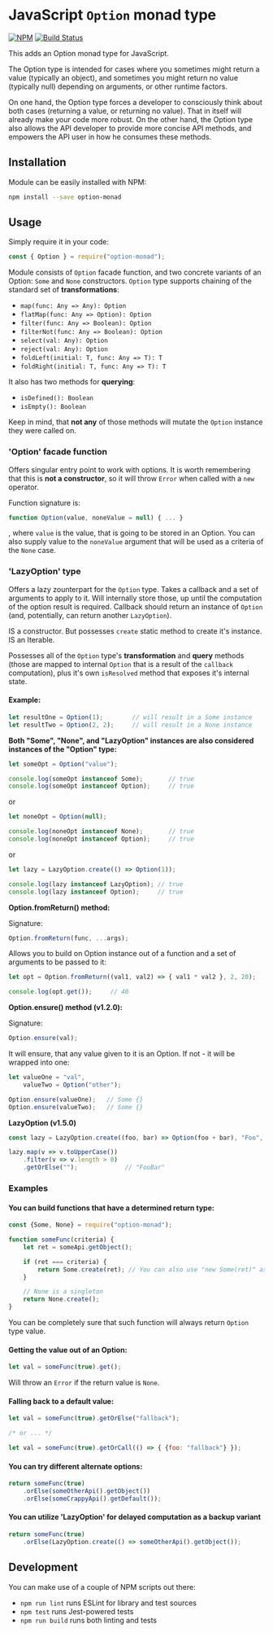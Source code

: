 # JavaScript `Option` monad type

[![NPM](https://img.shields.io/npm/v/option-monad.svg)](https://www.npmjs.com/package/option-monad)
[![Build Status](https://app.travis-ci.com/mister-spock/option-monad.svg?branch=master)](https://app.travis-ci.com/github/mister-spock/option-monad)

This adds an Option monad type for JavaScript.

The Option type is intended for cases where you sometimes might return a value (typically an object), and sometimes you might return no value (typically null) depending on arguments, or other runtime factors.

On one hand, the Option type forces a developer to consciously think about both cases (returning a value, or returning no value). That in itself will already make your code more robust. On the other hand, the Option type also allows the API developer to provide more concise API methods, and empowers the API user in how he consumes these methods.

## Installation

Module can be easily installed with NPM:
```bash
npm install --save option-monad
```

## Usage

Simply require it in your code:
```javascript
const { Option } = require("option-monad");
```

Module consists of `Option` facade function, and two concrete variants of an Option: `Some` and `None` constructors.
`Option` type supports chaining of the standard set of **transformations**:
* `map(func: Any => Any): Option`
* `flatMap(func: Any => Option): Option`
* `filter(func: Any => Boolean): Option`
* `filterNot(func: Any => Boolean): Option`
* `select(val: Any): Option`
* `reject(val: Any): Option`
* `foldLeft(initial: T, func: Any => T): T`
* `foldRight(initial: T, func: Any => T): T`

It also has two methods for **querying**:
* `isDefined(): Boolean`
* `isEmpty(): Boolean`

Keep in mind, that **not any** of those methods will mutate the `Option` instance they were called on.

### 'Option' facade function

Offers singular entry point to work with options. It is worth remembering that this is **not a constructor**, so it will throw `Error` when called with a `new` operator.

Function signature is:
```javascript
function Option(value, noneValue = null) { ... }
```

, where `value` is the value, that is going to be stored in an Option. You can also supply value to the `noneValue` argument that will be used as a criteria of the `None` case.

### 'LazyOption' type

Offers a lazy zounterpart for the `Option` type. Takes a callback and a set of arguments to apply to it. Will internally store those, up until the computation of the option result is required. Callback should return an instance of `Option` (and, potentially, can return another `LazyOption`).

IS a constructor. But possesses `create` static method to create it's instance. IS an Iterable.

Possesses all of the `Option` type's **transformation** and **query** methods (those are mapped to internal `Option` that is a result of the `callback` computation), plus it's own `isResolved` method that exposes it's internal state.

#### Example:
```javascript
let resultOne = Option(1);        // will result in a Some instance
let resultTwo = Option(2, 2);     // will result in a None instance
```

**Both "Some", "None", and "LazyOption" instances are also considered instances of the "Option" type:**
```javascript
let someOpt = Option("value");

console.log(someOpt instanceof Some);       // true
console.log(someOpt instanceof Option);     // true
```

or

```javascript
let noneOpt = Option(null);

console.log(noneOpt instanceof None);       // true
console.log(noneOpt instanceof Option);     // true
```

or

```javascript
let lazy = LazyOption.create(() => Option(1));

console.log(lazy instanceof LazyOption); // true
console.log(lazy instanceof Option);     // true
```

**Option.fromReturn() method:**

Signature:
```javascript
Option.fromReturn(func, ...args);
```

Allows you to build on Option instance out of a function and a set of arguments to be passed to it:
```javascript
let opt = Option.fromReturn((val1, val2) => { val1 * val2 }, 2, 20);

console.log(opt.get());     // 40
```

**Option.ensure() method (v1.2.0):**

Signature:
```javascript
Option.ensure(val);
```

It will ensure, that any value given to it is an Option. If not - it will be wrapped into one:
```javascript
let valueOne = "val",
    valueTwo = Option("other");

Option.ensure(valueOne);   // Some {}
Option.ensure(valueTwo);   // Some {}
```

**LazyOption (v1.5.0)**

```javascript
const lazy = LazyOption.create((foo, bar) => Option(foo + bar), "Foo", "Bar");

lazy.map(v => v.toUpperCase())
    .filter(v => v.length > 0)
    .getOrElse("");             // "FooBar"
```

### Examples

#### You can build functions that have a determined return type:

```javascript
const {Some, None} = require("option-monad");

function someFunc(criteria) {
    let ret = someApi.getObject();

    if (ret === criteria) {
        return Some.create(ret); // You can also use "new Some(ret)" as well
    }

    // None is a singleton
    return None.create();
}
```
You can be completely sure that such function will always return `Option` type value.

#### Getting the value out of an Option:

```javascript
let val = someFunc(true).get();
```
Will throw an `Error` if the return value is `None`.

#### Falling back to a default value:

```javascript
let val = someFunc(true).getOrElse("fallback");

/* or ... */

let val = someFunc(true).getOrCall(() => { {foo: "fallback"} });
```

#### You can try different alternate options:

```javascript
return someFunc(true)
    .orElse(someOtherApi().getObject())
    .orElse(someCrappyApi().getDefault());
```

#### You can utilize 'LazyOption' for delayed computation as a backup variant

```javascript
return someFunc(true)
    .orElse(LazyOption.create(() => someOtherApi().getObject());
```

## Development

You can make use of a couple of NPM scripts out there:
* `npm run lint` runs ESLint for library and test sources
* `npm test` runs Jest-powered tests
* `npm run build` runs both linting and tests
